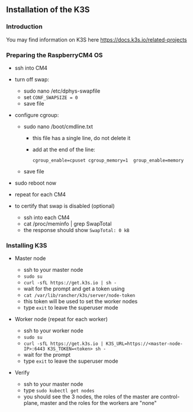## Installation of the K3S

### Introduction

You may find information on K3S here https://docs.k3s.io/related-projects

### Preparing the RaspberryCM4 OS

- ssh into CM4
- turn off swap:
  - sudo nano /etc/dphys-swapfile
  - set `CONF_SWAPSIZE = 0`
  - save file
- configure cgroup:

  - sudo nano /boot/cmdline.txt

    - this file has a single line, do not delete it
    - add at the end of the line:

      `cgroup_enable=cpuset cgroup_memory=1  group_enable=memory`

  - save file

- sudo reboot now

- repeat for each CM4

- to certify that swap is disabled (optional)
  - ssh into each CM4
  - cat /proc/meminfo | grep SwapTotal
  - the response should show `SwapTotal: 0 kB`

### Installing K3S

- Master node

  - ssh to your master node
  - `sudo su`
  - `curl -sfL https://get.k3s.io | sh -`
  - wait for the prompt and get a token using
  - `cat /var/lib/rancher/k3s/server/node-token`
  - this token will be used to set the worker nodes
  - type `exit` to leave the superuser mode

- Worker node (repeat for each worker)

  - ssh to your worker node
  - `sudo su`
  - `curl -sfL https://get.k3s.io | K3S_URL=https://<master-node-IP>:6443 K3S_TOKEN=<token> sh -`
  - wait for the prompt
  - type `exit` to leave the superuser mode

- Verify
  - ssh to your master node
  - type `sudo kubectl get nodes`
  - you should see the 3 nodes, the roles of the master are control-plane, master and the roles for the workers are "none"
